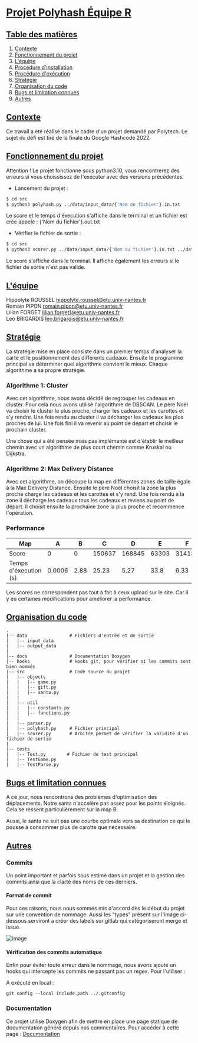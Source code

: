 # <u>Projet Polyhash Équipe R</u>

## <u>Table des matières</u>

1. [Contexte](#contexte)
2. [Fonctionnement du projet](#fonctionnement-du-projet)
3. [L'équipe](#léquipe)
4. [Procédure d'installation](#procédure-dinstallation)
5. [Procédure d'exécution](#procédure-dexécution)
6. [Stratégie](#stratégie)
7. [Organisation du code](#organisation-du-code)
8. [Bugs et limitation connues](#bugs-et-limitation-connues)
9. [Autres](#autres)

## <u>Contexte</u>

Ce travail a été réalisé dans le cadre d'un projet demandé par Polytech. Le sujet du défi est tiré de la finale du Google Hashcode 2022.

## <u>Fonctionnement du projet</u>

Attention ! Le projet fonctionne sous python3.10, vous rencontrerez des erreurs si vous choississez de l'exécuter avec des versions précédentes.

- Lancement du projet :

```bash
$ cd src
$ python3 polyhash.py ../data/input_data/{'Nom du fichier'}.in.txt
```

Le score et le temps d'éxecution s'affiche dans le terminal et un fichier est crée appelé : {'Nom du fichier'}.out.txt

- Vérifier le fichier de sortie :

```bash
$ cd src
$ python3 scorer.py ../data/input_data/{'Nom du fichier'}.in.txt ../data/output_data/{'Nom du fichier'}.out.txt
```
Le score s'affiche dans le terminal. Il affiche également les erreurs si le fichier de sortie n'est pas valide.

## <u>L'équipe</u>

Hippolyte ROUSSEL hippolyte.roussel@etu.univ-nantes.fr  
Romain PIPON romain.pipon@etu.univ-nantes.fr  
Lilian FORGET lilian.forget1@etu.univ-nantes.fr  
Leo BRIGARDIS leo.brigardis@etu.univ-nantes.fr

## <u>Stratégie</u>

La stratégie mise en place consiste dans un premier temps d'analyser la carte et le positionnement des différents cadeaux. Ensuite le programme principal va déterminer quel algorithme convient le mieux. Chaque algorithme a sa propre stratégie.

### Algorithme 1: Cluster
Avec cet algorithme, nous avons décidé de regrouper les cadeaux en cluster. Pour cela nous avons utilisé l'algorithme de DBSCAN. Le père Noël va choisir le cluster le plus proche, charger les cadeaux et les carottes et s'y rendre. Une fois rendu au cluster il va décharger les cadeaux les plus proches de lui. Une fois fini il va revenir au point de départ et choisir le prochain cluster.

Une chose qui a été pensée mais pas implémenté est d'établir le meilleur chemin avec un algorithme de plus court chemin comme Kruskal ou Dijkstra.

### Algorithme 2: Max Delivery Distance

Avec cet algorithme, on découpe la map en différentes zones de taille égale à la Max Delivery Distance. Ensuite le père Noël choisit la zone la plus proche charge les cadeaux et les carottes et s'y rend. Une fois rendu à la zone il décharge les cadeaux tous les cadeaux et reviens au point de départ. Il choisit ensuite la prochaine zone la plus proche et recommence l'opération.

### Performance

| Map                   | A      | B     | C       | D       | E      | F       |
|-----------------------|--------|-------|---------|---------|--------|---------|
| Score                 | 0      |  0    | 150637  | 168845  | 63303  | 314131  |
| Temps d'éxecution (s) | 0.0006 |  2.88 |  25.23  |  5.27   | 33.8   |  6.33   |

Les scores ne correspondent pas tout à fait à ceux upload sur le site. Car il y eu certaines modifications pour améliorer la performance. 



## <u>Organisation du code</u>
```
.
|-- data                # Fichiers d'entrée et de sortie
|   |-- input_data 
|   |-- output_data
|   
|-- docs                # Documentation Doxygen
|-- hooks               # Hooks git, pour vérifier si les commits sont bien nommés
|-- src                 # Code source du projet
|   |-- objects
|   |   |-- game.py  
|   |   |-- gift.py
|   |   |-- santa.py
|   |
|   |-- util
|   |   |-- constants.py
|   |   |-- functions.py
|   |
|   |-- parser.py
|   |-- polyhash.py     # Fichier principal
|   |-- scorer.py       # Arbitre permet de vérifier la validité d'un fichier de sortie
| 
|-- tests
|   |-- Test.py        # Fichier de test principal 
|   |-- TestGame.py 
|   |-- TestParse.py
```


## <u>Bugs et limitation connues</u>

A ce jour, nous rencontrons des problèmes d'optimisation des déplacements. Notre santa n'accelère pas assez pour les points éloignés. Cela se ressent particulièrement sur la map B.

Aussi, le santa ne suit pas une courbe optimale vers sa destination ce qui le pousse à consommer plus de carotte que nécessaire.

## <u>Autres</u>

### Commits

Un point important et parfois sous estimé dans un projet et la gestion des commits ainsi que la clarté des noms de ces derniers.

#### Format de commit

Pour ces raisons, nous nous sommes mis d'accord dès le début du projet sur une convention de nommage. Aussi les "types" présent sur l'image ci-dessous serviront a créer des labels sur gitlab qui catégoriseront merge et issue.

![image](https://cdn.discordapp.com/attachments/765491179444764712/1039222782275375204/unknown.png)

#### Vérification des commits automatique

Enfin pour éviter toute erreur dans le nommage, nous avons ajouté un hooks qui intercepte les commits ne passant pas un regex. Pour l'utiliser :

A exécuté en local :
```
git config --local include.path ../.gitconfig
```

### Documentation

Ce projet utilise Doxygen afin de mettre en place une page statique de documentation généré depuis nos commentaires. Pour accéder à cette page : [Documentation](https://e203561m.univ-nantes.io/polyhash2022)